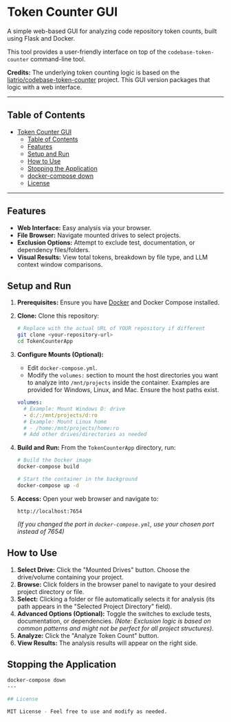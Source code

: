 # Token Counter GUI

A simple web-based GUI for analyzing code repository token counts, built using Flask and Docker.

This tool provides a user-friendly interface on top of the `codebase-token-counter` command-line tool.

**Credits:** The underlying token counting logic is based on the [liatrio/codebase-token-counter](https://github.com/liatrio/codebase-token-counter) project. This GUI version packages that logic with a web interface.

---

## Table of Contents
- [Token Counter GUI](#token-counter-gui)
  - [Table of Contents](#table-of-contents)
  - [Features](#features)
  - [Setup and Run](#setup-and-run)
  - [How to Use](#how-to-use)
  - [Stopping the Application](#stopping-the-application)
  - [docker-compose down](#docker-compose-down)
  - [License](#license)

---
## Features

-   **Web Interface:** Easy analysis via your browser.
-   **File Browser:** Navigate mounted drives to select projects.
-   **Exclusion Options:** Attempt to exclude test, documentation, or dependency files/folders.
-   **Visual Results:** View total tokens, breakdown by file type, and LLM context window comparisons.

## Setup and Run

1.  **Prerequisites:** Ensure you have [Docker](https://www.docker.com/products/docker-desktop/) and Docker Compose installed.

2.  **Clone:** Clone this repository:
    ```bash
    # Replace with the actual URL of YOUR repository if different
    git clone <your-repository-url>
    cd TokenCounterApp
    ```

3.  **Configure Mounts (Optional):**
    -   Edit `docker-compose.yml`.
    -   Modify the `volumes:` section to mount the host directories you want to analyze into `/mnt/projects` inside the container. Examples are provided for Windows, Linux, and Mac. Ensure the host paths exist.
    ```yaml
    volumes:
      # Example: Mount Windows D: drive
      - d:/:/mnt/projects/d:ro
      # Example: Mount Linux home
      # - /home:/mnt/projects/home:ro
      # Add other drives/directories as needed
    ```

4.  **Build and Run:** From the `TokenCounterApp` directory, run:
    ```bash
    # Build the Docker image
    docker-compose build

    # Start the container in the background
    docker-compose up -d
    ```

5.  **Access:** Open your web browser and navigate to:
    ```
    http://localhost:7654
    ```
    *(If you changed the port in `docker-compose.yml`, use your chosen port instead of 7654)*

## How to Use

1.  **Select Drive:** Click the "Mounted Drives" button. Choose the drive/volume containing your project.
2.  **Browse:** Click folders in the browser panel to navigate to your desired project directory or file.
3.  **Select:** Clicking a folder or file automatically selects it for analysis (its path appears in the "Selected Project Directory" field).
4.  **Advanced Options (Optional):** Toggle the switches to exclude tests, documentation, or dependencies. *(Note: Exclusion logic is based on common patterns and might not be perfect for all project structures).*
5.  **Analyze:** Click the "Analyze Token Count" button.
6.  **View Results:** The analysis results will appear on the right side.

## Stopping the Application

```bash
docker-compose down
---

## License

MIT License - Feel free to use and modify as needed.